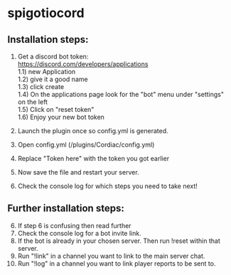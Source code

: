 # spigotiocord
 
## Installation steps:
1) Get a discord bot token: <br>
https://discord.com/developers/applications <br>
1.1) new Application <br>
1.2) give it a good name <br>
1.3) click create <br>
1.4) On the applications page look for the "bot" menu under "settings" on the left <br>
1.5) Click on "reset token" <br>
1.6) Enjoy your new bot token  <br>

2) Launch the plugin once so config.yml is generated. 
3) Open config.yml (<root>/plugins/Cordiac/config.yml)
4) Replace "Token here" with the token you got earlier
5) Now save the file and restart your server. 
6) Check the console log for which steps you need to take next!

## Further installation steps:
6) If step 6 is confusing then read further<br>
7) Check the console log for a bot invite link. <br>
8) If the bot is already in your chosen server. Then run !reset within that server. 
9) Run "!link" in a channel you want to link to the main server chat. 
10) Run "!log" in a channel you want to link player reports to be sent to. 
